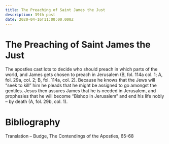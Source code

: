 ```yaml
---
title: The Preaching of Saint James the Just    
description: 39th post
date: 2020-04-16T11:00:00.000Z
---
```


# The Preaching of Saint James the Just
The apostles cast lots to decide who should preach in which parts of the world, and James gets chosen to preach in Jerusalem (B, fol. 114a col. 1; A, fol. 29a, col. 2; B, fol. 114a, col. 2). Because he knows that the Jews will “seek to kill” him he pleads that he might be assigned to go amongst the gentiles. Jesus then assures James that he is needed in Jerusalem, and prophesies that he will become “Bishop in Jerusalem” and end his life nobly – by death (A, fol. 29b, col. 1).
# Bibliography
Translation – Budge, The Contendings of the Apostles, 65-68

